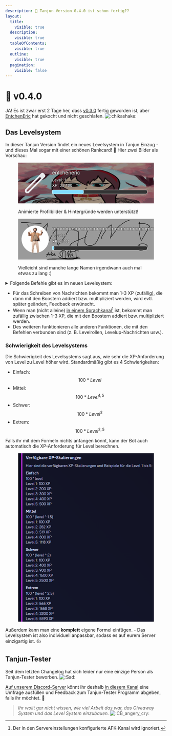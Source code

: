 ```yaml
---
description: 👀 Tanjun Version 0.4.0 ist schon fertig??
layout:
  title:
    visible: true
  description:
    visible: true
  tableOfContents:
    visible: true
  outline:
    visible: true
  pagination:
    visible: false
---
```


# 📅 v0.4.0

JA! Es ist zwar erst 2 Tage her, dass [v0.3.0](v0.3.0.md) fertig geworden ist, aber [EntchenEric](https://github.com/entcheneric) hat gekocht und nicht geschlafen. <img src="https://cdn.discordapp.com/emojis/835541798058590259.gif?size=40&#x26;quality=lossless" alt=":chikashake:" data-size="line">

## Das Levelsystem

In dieser Tanjun Version findet ein neues Levelsystem in Tanjun Einzug - und dieses Mal sogar mit einer schönen Rankcard! :eyes: Hier zwei Bilder als Vorschau:

<div>

<figure><img src="../.gitbook/assets/rankcard_preview.gif" alt=""><figcaption><p>Animierte Profilbilder &#x26; Hintergründe werden unterstützt!</p></figcaption></figure>

 

<figure><img src="../.gitbook/assets/rankcard_preview_2.gif" alt=""><figcaption><p>Vielleicht sind manche lange Namen irgendwann auch mal etwas zu lang :)</p></figcaption></figure>

</div>

<details>

<summary>Folgende Befehle gibt es im neuen Levelsystem:</summary>

* `/level settings aktivieren` - Aktiviere das Levelsystem
* `/level settings deaktivieren` - Deaktiviere das Levelsystem\
  \-> Wenn das Levelsystem deaktiviert wird, werden **ALLE** Daten im Zusammenhang mit dem Levelsystem gelöscht
* `/level settings levelup_nachricht_aktivieren` - Aktiviere Levelup-Nachrichten
* `/level settings levelup_nachricht_deaktivieren` - Deaktiviere Levelup-Nachrichten\
  \-> Anders als beim Deaktivieren des Levelsystems wird beim Deaktivieren der Levelup-Nachrichten die personalisierte Levelup-Nachricht gespeichert
* `/level settings levelup_nachricht_ändern` - Die Levelup-Nachricht kann vollständig angepasst werden
* `/level settings xp_skalierung_ändern` - [Ändere die Schwierigkeit des Levelsystems](v0.4.0.md#schwierigkeit-des-levelsystems) <img src="https://cdn.discordapp.com/emojis/606564192035667983.webp?size=40&#x26;quality=lossless" alt=":eyes_zoom:" data-size="line">
* `/level settings level_rolle_hinzufügen` - Füge eine Levelrolle hinzu
* `/level settings level_rolle_entfernen` - Entferne eine Levelrolle
* `/level settings level_rollen_anzeigen` - Liste alle hinzugefügten Levelrollen auf
* `/level boosts anzeigen` - Liste allen aktiven XP-Boosts auf
* `/level boosts benutzer_hinzufügen` - Füge einen Boost für ein Mitglied hinzu
* `/level boosts benutzer_entfernen` - Entferne den Boost von einem Mitglied
* `/level boosts rolle_hinzufügen` - Füge einen Boost für alle Mitlieder, die eine bestimmte Rolle besitzen, hinzu
* `/level boosts rolle_entfernen` - Entferne den Boost für bestimmte Rollen
* `/level boosts kanal_hinzufügen` - Füge einen Boost für einem Kanal hinzu
* `/level boosts kanal_entfernen` - Entferne den Boost von einem Kanal
* `/level boosts berechnen` - Berechne, wie hoch der Boost ist, der ein Mitglied oder ein Kanal insgesamt hat
* `/level settings xp_vergeben` - Gib eine bestimmte Menge an XP an ein Mitglied
* `/level settings xp_entziehen` - Ziehe eine bestimmte Menge an XP von einem Mitglied ab

</details>

* Für das Schreiben von Nachrichten bekommt man 1-3 XP (zufällig), die dann mit den Boostern addiert bzw. multipliziert werden, wird evtl. später geändert, Feedback erwünscht.
* Wenn man (nicht alleine) [in einem Sprachkanal](#user-content-fn-1)[^1] ist, bekommt man zufällig zwischen 1-3 XP, die mit den Boostern addiert bzw. multipliziert werden.
* Des weiteren funktionieren alle anderen Funktionen, die mit den Befehlen verbunden sind (z. B. Levelrollen, Levelup-Nachrichten usw.).

### Schwierigkeit des Levelsystems

Die Schwierigkeit des Levelsystems sagt aus, wie sehr die XP-Anforderung von Level zu Level höher wird. Standardmäßig gibt es 4 Schwierigkeiten:

* Einfach: $$100 * Level$$
* Mittel: $$100 * Level^{1,5}$$
* Schwer: $$100 * Level^2$$
* Extrem: $$100 * Level^{2,5}$$

Falls ihr mit dem Formeln nichts anfangen könnt, kann der Bot auch automatisch die XP-Anforderung für Level berechnen.

<figure><img src="../.gitbook/assets/xpscaling_preview.png" alt=""><figcaption></figcaption></figure>

Außerdem kann man eine **komplett** eigene Formel einfügen. - Das Levelsystem ist also individuell anpassbar, sodass es auf eurem Server einzigartig ist. :thumbsup:

## Tanjun-Tester

Seit dem letzten Changelog hat sich leider nur eine einzige Person als Tanjun-Tester beworben. <img src="https://cdn.discordapp.com/emojis/891970965309906994.webp?size=40&#x26;quality=lossless" alt=":Sad:" data-size="line">

[Auf unserem Discord-Server](https://discord.arion2000.xyz) könnt ihr deshalb [in diesem Kanal](https://discord.com/channels/831161440705839124/1256595757117472869/1256596540407943179) eine Umfrage ausfüllen und Feedback zum Tanjun-Tester Programm abgeben, falls ihr möchtet. 🥺

> _Ihr wollt gar nicht wissen, wie viel Arbeit das war, das Giveaway System und das Level System einzubauen._ <img src="https://cdn.discordapp.com/emojis/407262705041276929.webp?size=40&#x26;quality=lossless" alt=":CB_angery_cry:" data-size="line">

[^1]: Der in den Servereinstellungen konfigurierte AFK-Kanal wird ignoriert.
